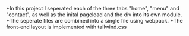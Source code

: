 *In this project I seperated each of the three tabs "home", "menu" and "contact", as well as the inital pageload and the div into its own module. 
*The seperate files are combined into a single file using webpack. 
*The front-end layout is implemented with tailwind.css
